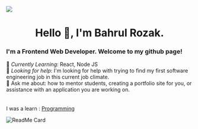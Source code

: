 <img src="https://unsplash.com/photos/xrVDYZRGdw4"/>
 
### <h1><center> Hello 👋, I'm Bahrul Rozak. </center></h1>
### I'm a Frontend Web Developer. Welcome to my github page! <br>
  
🌱 *Currently Learning*: React, Node JS<br>
🤔 *Looking for help*: I'm looking for help with trying to find my first software engineering job in this current job climate.<br>
💬 Ask me about: how to mentor students, creating a portfolio site for you, or assistance with an application you are working on. <br>
<br>
<br>
I was a learn : [Programming](https://www.youtube.com/channel/UCPMRfXjpTbX9eiimya1orrw)<br>

![ReadMe Card](https://github.com/Bahrul-Rozak/Bahrul-Rozak)
